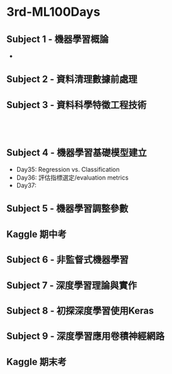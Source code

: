 # 3rd-ML100Days

## Subject 1 - 機器學習概論
* 
## Subject 2 - 資料清理數據前處理


## Subject 3 - 資料科學特徵工程技術
<br>
<br>

## Subject 4 - 機器學習基礎模型建立
* Day35: Regression vs. Classification
* Day36: 評估指標選定/evaluation metrics
* Day37:

## Subject 5 - 機器學習調整參數

## Kaggle 期中考

## Subject 6 - 非監督式機器學習

## Subject 7 - 深度學習理論與實作

## Subject 8 - 初探深度學習使用Keras

## Subject 9 - 深度學習應用卷積神經網路

## Kaggle 期末考







